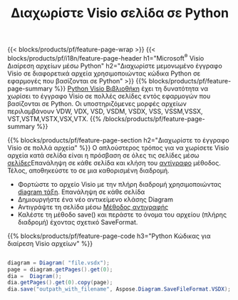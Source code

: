 ﻿---
title: Διαχωρίστε Visio σελίδα σε Python
url: /el/python-java/splitter/
description: Python πηγαίοι κώδικες που εξηγούν πώς να χωρίσετε Microsoft Visio αρχεία σε πολλά αρχεία σε Python εφαρμογές
---
{{< blocks/products/pf/feature-page-wrap >}}
{{< blocks/products/pf/i18n/feature-page-header h1="Microsoft<sup>&reg;</sup> Visio Διαίρεση αρχείων μέσω Python" h2="Διαχωρίστε μεμονωμένο έγγραφο Visio σε διαφορετικά αρχεία χρησιμοποιώντας κώδικα Python σε εφαρμογές που βασίζονται σε Python" >}}
{{% blocks/products/pf/feature-page-summary %}}
[Python Visio Βιβλιοθήκη](/diagram/python-java/) έχει τη δυνατότητα να χωρίσει το έγγραφο Visio σε πολλές σελίδες εντός εφαρμογών που βασίζονται σε Python. Οι υποστηριζόμενες μορφές αρχείων περιλαμβάνουν VDW, VDX, VSD, VSDM, VSDX, VSS, VSSM,VSSX, VST,VSTM,VSTX,VSX,VTX.
{{% /blocks/products/pf/feature-page-summary %}}

{{% blocks/products/pf/feature-page-section h2="Διαχωρίστε το έγγραφο Visio σε πολλά αρχεία" %}}
Ο απλούστερος τρόπος για να χωρίσετε Visio αρχεία κατά σελίδα είναι η πρόσβαση σε όλες τις σελίδες μέσω [σελίδες](https://reference.aspose.com/diagram/python-java/asposediagram.api/diagram#Pages)Επανάληψη σε κάθε σελίδα και κλήση του [αντίγραφο](https://reference.aspose.com/diagram/python-java/asposediagram.api/page#copy(com.aspose.diagram.Page)) μέθοδος. Τέλος, αποθηκεύστε το σε μια καθορισμένη διαδρομή. 

+ Φορτώστε το αρχείο Visio με την πλήρη διαδρομή χρησιμοποιώντας [diagram τάξη](https://reference.aspose.com/diagram/python-java/asposediagram.api/diagram).
Επανάληψη σε κάθε σελίδα
+ Δημιουργήστε ένα νέο αντικείμενο κλάσης Diagram
+ Αντιγράψτε τη σελίδα μέσω [Μέθοδος αντιγραφής](https://reference.aspose.com/diagram/python-java/asposediagram.api/page#copy(com.aspose.diagram.Page))
+ Καλέστε τη μέθοδο save() και περάστε το όνομα του αρχείου (πλήρης διαδρομή) έχοντας σχετικό SaveFormat.

{{% blocks/products/pf/feature-page-code h3="Python Κώδικας για διαίρεση Visio αρχείων" %}}

```cs

diagram = Diagram( "file.vsdx");
page = diagram.getPages().get(0);
dia =  Diagram();
dia.getPages().get(0).copy(page);
dia.save("outpath_with_filename", Aspose.Diagram.SaveFileFormat.VSDX);  


```
